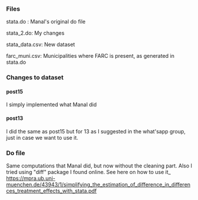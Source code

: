 ### Files

stata.do : Manal's original do file

stata_2.do: My changes

stata_data.csv: New dataset

farc_muni.csv: Municipalities where FARC is present, as generated in stata.do

### Changes to dataset

#### post15
I simply implemented what Manal did

#### post13
I did the same as post15 but for 13 as I suggested in the what'sapp group, just in case we want to use it. 

### Do file
Same computations that Manal did, but now without the cleaning part. Also I tried using "diff" package I found online. 
See here on how to use it_ https://mpra.ub.uni-muenchen.de/43943/1/simplifying_the_estimation_of_difference_in_differences_treatment_effects_with_stata.pdf

